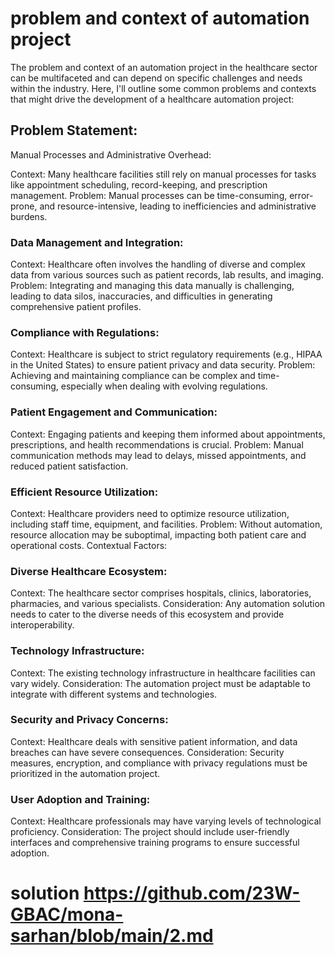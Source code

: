# problem and context of automation project
The problem and context of an automation project in the healthcare sector can be multifaceted and can depend on specific challenges and needs within the industry. Here, I'll outline some common problems and contexts that might drive the development of a healthcare automation project:

## Problem Statement:
Manual Processes and Administrative Overhead:

Context: Many healthcare facilities still rely on manual processes for tasks like appointment scheduling, record-keeping, and prescription management.
Problem: Manual processes can be time-consuming, error-prone, and resource-intensive, leading to inefficiencies and administrative burdens.
### Data Management and Integration:

Context: Healthcare often involves the handling of diverse and complex data from various sources such as patient records, lab results, and imaging.
Problem: Integrating and managing this data manually is challenging, leading to data silos, inaccuracies, and difficulties in generating comprehensive patient profiles.
### Compliance with Regulations:

Context: Healthcare is subject to strict regulatory requirements (e.g., HIPAA in the United States) to ensure patient privacy and data security.
Problem: Achieving and maintaining compliance can be complex and time-consuming, especially when dealing with evolving regulations.
### Patient Engagement and Communication:

 Context: Engaging patients and keeping them informed about appointments, prescriptions, and health recommendations is crucial.
Problem: Manual communication methods may lead to delays, missed appointments, and reduced patient satisfaction.

### Efficient Resource Utilization:

 Context: Healthcare providers need to optimize resource utilization, including staff time, equipment, and facilities.
Problem: Without automation, resource allocation may be suboptimal, impacting both patient care and operational costs.
Contextual Factors:
### Diverse Healthcare Ecosystem:

Context: The healthcare sector comprises hospitals, clinics, laboratories, pharmacies, and various specialists.
Consideration: Any automation solution needs to cater to the diverse needs of this ecosystem and provide interoperability.

### Technology Infrastructure:

Context: The existing technology infrastructure in healthcare facilities can vary widely.
Consideration: The automation project must be adaptable to integrate with different systems and technologies.

### Security and Privacy Concerns:

Context: Healthcare deals with sensitive patient information, and data breaches can have severe consequences.
Consideration: Security measures, encryption, and compliance with privacy regulations must be prioritized in the automation project.
### User Adoption and Training:

 Context: Healthcare professionals may have varying levels of technological proficiency.
Consideration: The project should include user-friendly interfaces and comprehensive training programs to ensure successful adoption.

# solution https://github.com/23W-GBAC/mona-sarhan/blob/main/2.md



